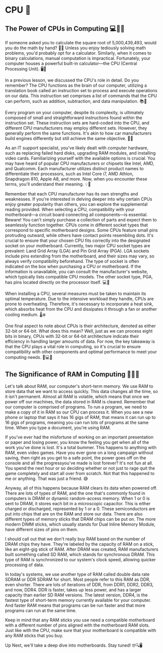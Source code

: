 # CPU 🧠

## The Power of CPUs in Computing 💻🧠🔌

If someone asked you to calculate the square root of 5,000,439,493, would you do the math by hand? 🧮💡 Unless you enjoy tediously solving math problems, you'd probably opt for a calculator. Similarly, when it comes to binary calculations, manual computation is impractical. Fortunately, your computer houses a powerful built-in calculator—the CPU (Central Processing Unit). 🖥️🔢

In a previous lesson, we discussed the CPU's role in detail. Do you remember? The CPU functions as the brain of our computer, utilizing a translation book called an instruction set to process and execute operations on our data. This instruction set comprises a list of commands that the CPU can perform, such as addition, subtraction, and data manipulation. 📚🧩

Every program on your computer, despite its complexity, is ultimately composed of small and straightforward instructions found within the instruction set. These instruction sets are hard-coded into the CPU, and different CPU manufacturers may employ different sets. However, they generally perform the same functions. It's akin to how car manufacturers build engines differently but still achieve the same objective. 🚗🔧

As an IT support specialist, you've likely dealt with computer hardware, such as replacing failed hard disks, upgrading RAM modules, and installing video cards. Familiarizing yourself with the available options is crucial. You may have heard of popular CPU manufacturers or chipsets like Intel, AMD, and Qualcomm. Each manufacturer utilizes distinct product names to differentiate their processors, such as Intel Core i7, AMD Athlon, Snapdragon 810, Apple A8, and more. Now, when you encounter these terms, you'll understand their meaning. 💡🔌

Remember that each CPU manufacturer has its own strengths and weaknesses. If you're interested in delving deeper into why certain CPUs enjoy greater popularity than others, you can explore the supplemental reading provided. When selecting a CPU, compatibility with your motherboard—a circuit board connecting all components—is essential. Beware! You can't simply purchase a collection of parts and expect them to seamlessly function together. CPUs come in different socket types that correspond to specific motherboard designs. Some CPUs feature small pins protruding outward, while others have contact points resembling dots. It's crucial to ensure that your chosen CPU fits correctly into the designated socket on your motherboard. Currently, two major CPU socket types are prevalent: Land Grid Array (LGA) and Pin Grid Array (PGA). LGA sockets include pins extending from the motherboard, and their sizes may vary, so always verify compatibility beforehand. The type of socket is often indicated on the box when purchasing a CPU or motherboard. If the information is unavailable, you can consult the manufacturer's website, which typically lists compatible CPU models. The other socket type, PGA, has pins located directly on the processor itself. 💻🔌

When installing a CPU, several measures must be taken to maintain its optimal temperature. Due to the intensive workload they handle, CPUs are prone to overheating. Therefore, it's necessary to incorporate a heat sink, which absorbs heat from the CPU and dissipates it through a fan or another cooling medium. 🌡️❄️

One final aspect to note about CPUs is their architecture, denoted as either 32-bit or 64-bit. What does this mean? Well, just as we can process eight bits in binary, CPUs with 32-bit or 64-bit architecture indicate their efficiency in handling larger amounts of data. For now, the key takeaway is that the CPU plays a vital role in computing, so it's crucial to ensure compatibility with other components and optimal performance to meet your computing needs. 💪💻🔌

## The Significance of RAM in Computing 💾🧠💡

Let's talk about RAM, our computer's short-term memory. We use RAM to store data that we want to access quickly. This data changes all the time, so it isn't permanent. Almost all RAM is volatile, which means that once we power off our machines, the data stored in RAM is cleared. Remember that our computer is comprised of programs. To run a program, we need to make a copy of it in RAM so our CPU can process it. When you see a new phone or laptop that says it has 16 gigs of RAM, that means it can run up to 16 gigs of programs, meaning you can run lots of programs at the same time. When you type a document, you're using RAM.

If you've ever had the misfortune of working on an important presentation or paper and losing power, you know the feeling you get when all of the work you've done is lost. It's a total bummer. This happens to anything with RAM, even video games. Have you ever gone on a long campaign without saving, then right as you get to a safe point, the power goes off on the console and all the progressyou've made is lost forever? It's not fun at all. You spend the next hour or so deciding whether or not just to rage quit the game completely and start all over from scratch. Not that this happened to me or anything. That was just a friend. 😅

Anyway, all of this happens because RAM clears its data when powered off. There are lots of types of RAM, and the one that's commonly found in computers is DRAM or dynamic random-access memory. When 1 or 0 is sent to DRAM, it stores each bit in a microscopic capacitor. This is either charged or discharged, represented by 1 or a 0. These semiconductors are put into chips that are on the RAM and store our data. There are also different types of memory sticks that DRAM chips can be put on. The more modern DIMM sticks, which usually stands for Dual Inline Memory Module, have different sizes of pins on them.

I should call out that we don't really buy RAM based on the number of DRAM chips they have. They're labeled by the capacity of RAM on a stick, like an eight-gig stick of RAM. After DRAM was created, RAM manufacturers built something called SD RAM, which stands for synchronous DRAM. This type of RAM is synchronized to our system's clock speed, allowing quicker processing of data.

In today's systems, we use another type of RAM called double data rate SDRAM or DDR SDRAM for short. Most people refer to this RAM as DDR, even shorter. There are lots of iterations of DDR, from DDR1, DDR2, DDR3, and now, DDR4. DDR is faster, takes up less power, and has a larger capacity than earlier SD RAM versions. The latest version, DDR4, is the fastest type of short-term memory currently available for your computer. And faster RAM means that programs can be run faster and that more programs can run at the same time.

Keep in mind that any RAM sticks you use need a compatible motherboard with a different number of pins aligned with the motherboard RAM slots. Just like with the CPU, make sure that your motherboard is compatible with any RAM sticks that you buy.

Up Next, we'll take a deep dive into motherboards. Stay tuned! 🤓🔍🖥️